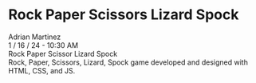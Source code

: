 <h1>Rock Paper Scissors Lizard Spock</h1>
Adrian Martinez<br>
1 / 16 / 24 - 10:30 AM<br>
Rock Paper Scissor Lizard Spock<br>
Rock, Paper, Scissors, Lizard, Spock game developed and designed with HTML, CSS, and JS.<br>
